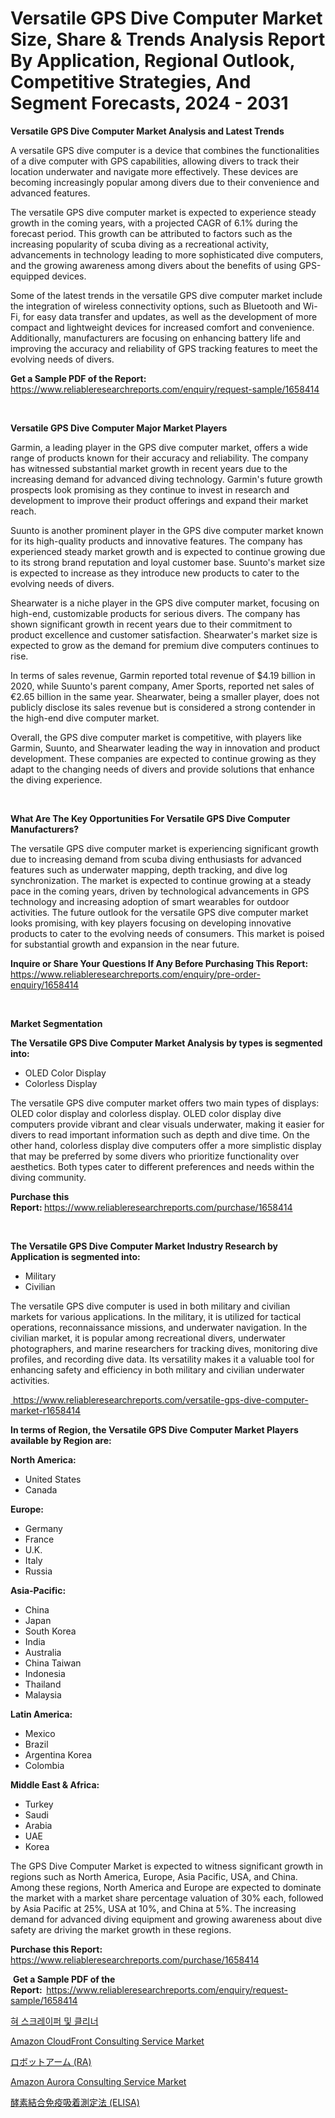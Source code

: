 <p><h1>Versatile GPS Dive Computer Market Size, Share & Trends Analysis Report By Application, Regional Outlook, Competitive Strategies, And Segment Forecasts, 2024 - 2031</h1></p><p><strong>Versatile GPS Dive Computer Market Analysis and Latest Trends</strong></p>
<p><p>A versatile GPS dive computer is a device that combines the functionalities of a dive computer with GPS capabilities, allowing divers to track their location underwater and navigate more effectively. These devices are becoming increasingly popular among divers due to their convenience and advanced features.</p><p>The versatile GPS dive computer market is expected to experience steady growth in the coming years, with a projected CAGR of 6.1% during the forecast period. This growth can be attributed to factors such as the increasing popularity of scuba diving as a recreational activity, advancements in technology leading to more sophisticated dive computers, and the growing awareness among divers about the benefits of using GPS-equipped devices.</p><p>Some of the latest trends in the versatile GPS dive computer market include the integration of wireless connectivity options, such as Bluetooth and Wi-Fi, for easy data transfer and updates, as well as the development of more compact and lightweight devices for increased comfort and convenience. Additionally, manufacturers are focusing on enhancing battery life and improving the accuracy and reliability of GPS tracking features to meet the evolving needs of divers.</p></p>
<p><strong>Get a Sample PDF of the Report:&nbsp;</strong> <a href="https://www.reliableresearchreports.com/enquiry/request-sample/1658414">https://www.reliableresearchreports.com/enquiry/request-sample/1658414</a></p>
<p>&nbsp;</p>
<p><strong>Versatile GPS Dive Computer Major Market Players</strong></p>
<p><p>Garmin, a leading player in the GPS dive computer market, offers a wide range of products known for their accuracy and reliability. The company has witnessed substantial market growth in recent years due to the increasing demand for advanced diving technology. Garmin's future growth prospects look promising as they continue to invest in research and development to improve their product offerings and expand their market reach.</p><p>Suunto is another prominent player in the GPS dive computer market known for its high-quality products and innovative features. The company has experienced steady market growth and is expected to continue growing due to its strong brand reputation and loyal customer base. Suunto's market size is expected to increase as they introduce new products to cater to the evolving needs of divers.</p><p>Shearwater is a niche player in the GPS dive computer market, focusing on high-end, customizable products for serious divers. The company has shown significant growth in recent years due to their commitment to product excellence and customer satisfaction. Shearwater's market size is expected to grow as the demand for premium dive computers continues to rise.</p><p>In terms of sales revenue, Garmin reported total revenue of $4.19 billion in 2020, while Suunto's parent company, Amer Sports, reported net sales of €2.65 billion in the same year. Shearwater, being a smaller player, does not publicly disclose its sales revenue but is considered a strong contender in the high-end dive computer market.</p><p>Overall, the GPS dive computer market is competitive, with players like Garmin, Suunto, and Shearwater leading the way in innovation and product development. These companies are expected to continue growing as they adapt to the changing needs of divers and provide solutions that enhance the diving experience.</p></p>
<p>&nbsp;</p>
<p><strong>What Are The Key Opportunities For Versatile GPS Dive Computer Manufacturers?</strong></p>
<p><p>The versatile GPS dive computer market is experiencing significant growth due to increasing demand from scuba diving enthusiasts for advanced features such as underwater mapping, depth tracking, and dive log synchronization. The market is expected to continue growing at a steady pace in the coming years, driven by technological advancements in GPS technology and increasing adoption of smart wearables for outdoor activities. The future outlook for the versatile GPS dive computer market looks promising, with key players focusing on developing innovative products to cater to the evolving needs of consumers. This market is poised for substantial growth and expansion in the near future.</p></p>
<p><strong>Inquire or Share Your Questions If Any Before Purchasing This Report:</strong> <a href="https://www.reliableresearchreports.com/enquiry/pre-order-enquiry/1658414">https://www.reliableresearchreports.com/enquiry/pre-order-enquiry/1658414</a></p>
<p>&nbsp;</p>
<p><strong>Market Segmentation</strong></p>
<p><strong>The Versatile GPS Dive Computer Market Analysis by types is segmented into:</strong></p>
<p><ul><li>OLED Color Display</li><li>Colorless Display</li></ul></p>
<p><p>The versatile GPS dive computer market offers two main types of displays: OLED color display and colorless display. OLED color display dive computers provide vibrant and clear visuals underwater, making it easier for divers to read important information such as depth and dive time. On the other hand, colorless display dive computers offer a more simplistic display that may be preferred by some divers who prioritize functionality over aesthetics. Both types cater to different preferences and needs within the diving community.</p></p>
<p><strong>Purchase this Report:&nbsp;</strong><a href="https://www.reliableresearchreports.com/purchase/1658414">https://www.reliableresearchreports.com/purchase/1658414</a></p>
<p>&nbsp;</p>
<p><strong>The Versatile GPS Dive Computer Market Industry Research by Application is segmented into:</strong></p>
<p><ul><li>Military</li><li>Civilian</li></ul></p>
<p><p>The versatile GPS dive computer is used in both military and civilian markets for various applications. In the military, it is utilized for tactical operations, reconnaissance missions, and underwater navigation. In the civilian market, it is popular among recreational divers, underwater photographers, and marine researchers for tracking dives, monitoring dive profiles, and recording dive data. Its versatility makes it a valuable tool for enhancing safety and efficiency in both military and civilian underwater activities.</p></p>
<p><a href="https://www.reliableresearchreports.com/versatile-gps-dive-computer-market-r1658414">&nbsp;https://www.reliableresearchreports.com/versatile-gps-dive-computer-market-r1658414</a></p>
<p><strong>In terms of Region, the Versatile GPS Dive Computer Market Players available by Region are:</strong></p>
<p>
    <p> <strong> North America: </strong>
        <ul>
            <li>United States</li>
            <li>Canada</li>
        </ul>
        </p> 
    <p> <strong> Europe: </strong>
        <ul>
            <li>Germany</li>
            <li>France</li>
            <li>U.K.</li>
            <li>Italy</li>
            <li>Russia</li>
        </ul>
        </p> 
    <p> <strong> Asia-Pacific: </strong>
        <ul>
            <li>China</li>
            <li>Japan</li>
            <li>South Korea</li>
            <li>India</li>
            <li>Australia</li>
            <li>China Taiwan</li>
            <li>Indonesia</li>
            <li>Thailand</li>
            <li>Malaysia</li>
        </ul>
        </p> 
    <p> <strong> Latin America: </strong>
        <ul>
            <li>Mexico</li>
            <li>Brazil</li>
            <li>Argentina Korea</li>
            <li>Colombia</li>
        </ul>
        </p> 
    <p> <strong> Middle East & Africa: </strong>
        <ul>
            <li>Turkey</li>
            <li>Saudi</li>
            <li>Arabia</li>
            <li>UAE</li>
            <li>Korea</li>
        </ul>
    </p>
    </p>
<p><p>The GPS Dive Computer Market is expected to witness significant growth in regions such as North America, Europe, Asia Pacific, USA, and China. Among these regions, North America and Europe are expected to dominate the market with a market share percentage valuation of 30% each, followed by Asia Pacific at 25%, USA at 10%, and China at 5%. The increasing demand for advanced diving equipment and growing awareness about dive safety are driving the market growth in these regions.</p></p>
<p><strong>Purchase this Report: </strong><a href="https://www.reliableresearchreports.com/purchase/1658414">https://www.reliableresearchreports.com/purchase/1658414</a></p>
<p>&nbsp;<strong>Get a Sample PDF of the Report:&nbsp;&nbsp;</strong><a href="https://www.reliableresearchreports.com/enquiry/request-sample/1658414">https://www.reliableresearchreports.com/enquiry/request-sample/1658414</a></p>
<p><strong></strong></p>
<p><p><a href="https://github.com/AnthonyWratten/Market-Research-Report-List-1/blob/main/522413887518.md">혀 스크레이퍼 및 클리너</a></p><p><a href="https://github.com/EbonyHane1955/Market-Research-Report-List-1/blob/main/amazon-cloudfront-consulting-service-market.md">Amazon CloudFront Consulting Service Market</a></p><p><a href="https://github.com/CarlieShields/Market-Research-Report-List-1/blob/main/724075095869.md">ロボットアーム (RA)</a></p><p><a href="https://github.com/kathiaseamanalvaradovlprc2h/Market-Research-Report-List-2/blob/main/amazon-aurora-consulting-service-market.md">Amazon Aurora Consulting Service Market</a></p><p><a href="https://github.com/one-cool-chick/Market-Research-Report-List-1/blob/main/485870695868.md">酵素結合免疫吸着測定法 (ELISA)</a></p></p>